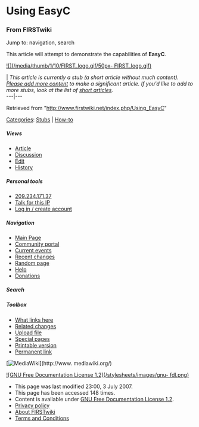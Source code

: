 # Using EasyC

### From FIRSTwiki

Jump to: navigation, search

This article will attempt to demonstrate the capabilities of **EasyC**.

[![](/media/thumb/1/10/FIRST_logo.gif/50px-
FIRST_logo.gif)](/index.php/Image:FIRST_logo.gif "" )

|  _This article is currently a stub (a short article without much content).
[Please add more
content](http://www.firstwiki.net/index.php?title=Using_EasyC&action=edit
"http://www.firstwiki.net/index.php?title=Using_EasyC&action=edit" ) to make a
significant article. If you'd like to add to more stubs, look at the list of
[short articles](/index.php/Special:Shortpages "Special:Shortpages" )._  
---|---  
  
Retrieved from "<http://www.firstwiki.net/index.php/Using_EasyC>"

[Categories](/index.php?title=Special:Categories&article=Using_EasyC
"Special:Categories" ): [Stubs](/index.php/Category:Stubs "Category:Stubs" ) |
[How-to](/index.php/Category:How-to "Category:How-to" )

##### Views

  * [Article](/index.php/Using_EasyC)
  * [Discussion](/index.php?title=Talk:Using_EasyC&action=edit)
  * [Edit](/index.php?title=Using_EasyC&action=edit)
  * [History](/index.php?title=Using_EasyC&action=history)

##### Personal tools

  * [209.234.171.37](/index.php/User:209.234.171.37)
  * [Talk for this IP](/index.php/User_talk:209.234.171.37)
  * [Log in / create account](/index.php?title=Special:Userlogin&returnto=Using_EasyC)

[](/index.php/Main_Page "Main Page" )

##### Navigation

  * [Main Page](/index.php/Main_Page)
  * [Community portal](/index.php/FIRSTwiki:Community_portal)
  * [Current events](/index.php/Current_events)
  * [Recent changes](/index.php/Special:Recentchanges)
  * [Random page](/index.php/Special:Random)
  * [Help](/index.php/Help:Contents)
  * [Donations](/index.php/FIRSTwiki:Site_support)

##### Search



##### Toolbox

  * [What links here](/index.php/Special:Whatlinkshere/Using_EasyC)
  * [Related changes](/index.php/Special:Recentchangeslinked/Using_EasyC)
  * [Upload file](/index.php/Special:Upload)
  * [Special pages](/index.php/Special:Specialpages)
  * [Printable version](/index.php?title=Using_EasyC&printable=yes)
  * [Permanent link](/index.php?title=Using_EasyC&oldid=61912)

[![MediaWiki](/skins/common/images/poweredby_mediawiki_88x31.png)](http://www.
mediawiki.org/)

[![GNU Free Documentation License 1.2](/stylesheets/images/gnu-
fdl.png)](http://www.gnu.org/copyleft/fdl.html)

  * This page was last modified 23:00, 3 July 2007.
  * This page has been accessed 148 times.
  * Content is available under [GNU Free Documentation License 1.2](http://www.gnu.org/copyleft/fdl.html "http://www.gnu.org/copyleft/fdl.html" ).
  * [Privacy policy](/index.php/FIRSTwiki:Privacy_policy "FIRSTwiki:Privacy policy" )
  * [About FIRSTwiki](/index.php/FIRSTwiki:About "FIRSTwiki:About" )
  * [Terms and Conditions](/index.php/FIRSTwiki:Terms_and_conditions "FIRSTwiki:Terms and conditions" )

